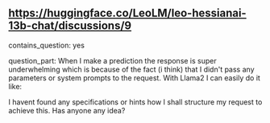 ## https://huggingface.co/LeoLM/leo-hessianai-13b-chat/discussions/9

contains_question: yes

question_part: When I make a prediction the response is super underwhelming which is because of the fact (i think) that I didn't pass any parameters or system prompts to the request. With Llama2 I can easily do it like:

I havent found any specifications or hints how I shall structure my request to achieve this. Has anyone any idea?